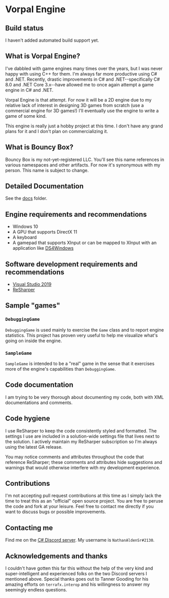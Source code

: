 # Vorpal Engine

## Build status

I haven't added automated build support yet.

## What is Vorpal Engine?

I've dabbled with game engines many times over the years, but I was never happy with using C++ for them. I'm always far more productive using C# and .NET. Recently, drastic improvements in C# and .NET--specifically C# 8.0 and .NET Core 3.x--have allowed me to once again attempt a game engine in C# and .NET.

Vorpal Engine is that attempt. For now it will be a 2D engine due to my relative lack of interest in designing 3D games from scratch (use a commercial engine for 3D games!) I'll eventually use the engine to write a game of some kind.

This engine is really just a hobby project at this time. I don't have any grand plans for it and I don't plan on commercializing it.

## What is Bouncy Box?

Bouncy Box is my not-yet-registered LLC. You'll see this name references in various namespaces and other artifacts. For now it's synonymous with my person. This name is subject to change.

## Detailed Documentation

See the [docs](docs/readme.md) folder.

## Engine requirements and recommendations

- Windows 10
- A GPU that supports DirectX 11
- A keyboard
- A gamepad that supports XInput or can be mapped to XInput with an application like [DS4Windows](https://ryochan7.github.io/ds4windows-site/)

## Software development requirements and recommendations

- [Visual Studio 2019](https://visualstudio.microsoft.com/vs/)
- [ReSharper](https://www.jetbrains.com/resharper/)

## Sample "games"

### `DebuggingGame`

`DebuggingGame` is used mainly to exercise the `Game` class and to report engine statistics. This project has proven very useful to help me visualize what's going on inside the engine.

### `SampleGame`

`SampleGame` is intended to be a "real" game in the sense that it exercises more of the engine's capabilities than `DebuggingGame`.

## Code documentation

I am trying to be very thorough about documenting my code, both with XML documentations and comments.

## Code hygiene

I use ReSharper to keep the code consistently styled and formatted. The settings I use are included in a solution-wide settings file that lives next to the solution. I actively maintain my ReSharper subscription so I'm always using the latest GA release.

You may notice comments and attributes throughout the code that reference ReSharper; these comments and attributes hide suggestions and warnings that would otherwise interfere with my development experience.

## Contributions

I'm not accepting pull request contributions at this time as I simply lack the time to treat this as an "official" open source project. You are free to peruse the code and fork at your leisure. Feel free to contact me directly if you want to discuss bugs or possible improvements.

## Contacting me

Find me on the [C# Discord server](https://discord.gg/csharp). My username is `NathanAldenSr#2130`.

## Acknowledgements and thanks

I couldn't have gotten this far this without the help of the very kind and super-intelligent and experienced folks on the two Discord servers I mentioned above. Special thanks goes out to Tanner Gooding for his amazing efforts on `terrafx.interop` and his willingness to answer my seemingly endless questions.
